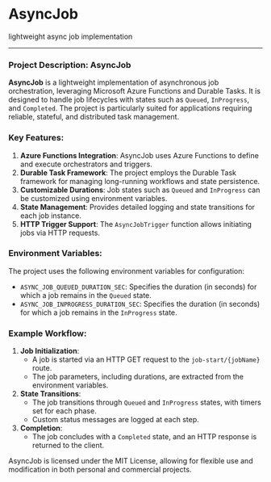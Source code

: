 # AsyncJob
lightweight async job implementation

---

### Project Description: AsyncJob

**AsyncJob** is a lightweight implementation of asynchronous job orchestration, leveraging Microsoft Azure Functions and Durable Tasks. It is designed to handle job lifecycles with states such as `Queued`, `InProgress`, and `Completed`. The project is particularly suited for applications requiring reliable, stateful, and distributed task management.

### Key Features:
1. **Azure Functions Integration**: AsyncJob uses Azure Functions to define and execute orchestrators and triggers.
2. **Durable Task Framework**: The project employs the Durable Task framework for managing long-running workflows and state persistence.
3. **Customizable Durations**: Job states such as `Queued` and `InProgress` can be customized using environment variables.
4. **State Management**: Provides detailed logging and state transitions for each job instance.
5. **HTTP Trigger Support**: The `AsyncJobTrigger` function allows initiating jobs via HTTP requests.

### Environment Variables:
The project uses the following environment variables for configuration:
- `ASYNC_JOB_QUEUED_DURATION_SEC`: Specifies the duration (in seconds) for which a job remains in the `Queued` state.
- `ASYNC_JOB_INPROGRESS_DURATION_SEC`: Specifies the duration (in seconds) for which a job remains in the `InProgress` state.

### Example Workflow:
1. **Job Initialization**:
   - A job is started via an HTTP GET request to the `job-start/{jobName}` route.
   - The job parameters, including durations, are extracted from the environment variables.
2. **State Transitions**:
   - The job transitions through `Queued` and `InProgress` states, with timers set for each phase.
   - Custom status messages are logged at each step.
3. **Completion**:
   - The job concludes with a `Completed` state, and an HTTP response is returned to the client.

AsyncJob is licensed under the MIT License, allowing for flexible use and modification in both personal and commercial projects.